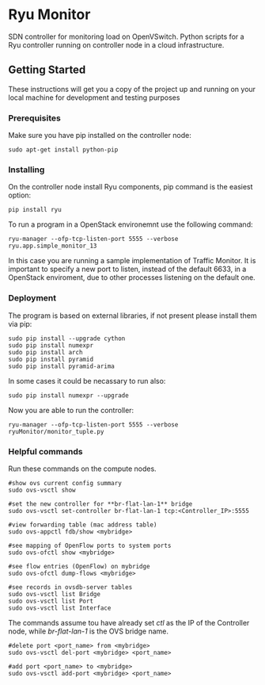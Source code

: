 # Ryu Monitor
SDN controller for monitoring load on OpenVSwitch. Python scripts for a Ryu controller running on controller node in a cloud 
infrastructure.

## Getting Started

These instructions will get you a copy of the project up and running on your local machine for development and testing purposes

### Prerequisites

Make sure you have pip installed on the controller node:

```
sudo apt-get install python-pip
```

### Installing

On the controller node install Ryu components, pip command is the easiest option:

```
pip install ryu
```
To run a program in a OpenStack environemnt use the following command:

```
ryu-manager --ofp-tcp-listen-port 5555 --verbose ryu.app.simple_monitor_13
```
In this case you are running a sample implementation of Traffic Monitor.
It is important to specify a new port to listen, instead of the default 6633, in a OpenStack enviroment, due to other processes
listening on the default one.

### Deployment

The program is based on external libraries, if not present please install them via pip:
```
sudo pip install --upgrade cython
sudo pip install numexpr
sudo pip install arch
sudo pip install pyramid
sudo pip install pyramid-arima
```

In some cases it could be necassary to run also:
```
sudo pip install numexpr --upgrade
```

Now you are able to run the controller:
```
ryu-manager --ofp-tcp-listen-port 5555 --verbose ryuMonitor/monitor_tuple.py
```

### Helpful commands

Run these commands on the compute nodes.

```
#show ovs current config summary
sudo ovs-vsctl show

#set the new controller for **br-flat-lan-1** bridge
sudo ovs-vsctl set-controller br-flat-lan-1 tcp:<Controller_IP>:5555

#view forwarding table (mac address table)
sudo ovs-appctl fdb/show <mybridge>

#see mapping of OpenFlow ports to system ports
sudo ovs-ofctl show <mybridge>

#see flow entries (OpenFlow) on mybridge
sudo ovs-ofctl dump-flows <mybridge>

#see records in ovsdb-server tables
sudo ovs-vsctl list Bridge
sudo ovs-vsctl list Port
sudo ovs-vsctl list Interface
```
The commands assume tou have already set *ctl* as the IP of the Controller node, while *br-flat-lan-1* is the OVS bridge name.

```
#delete port <port_name> from <mybridge>
sudo ovs-vsctl del-port <mybridge> <port_name>

#add port <port_name> to <mybridge>
sudo ovs-vsctl add-port <mybridge> <port_name>
```
